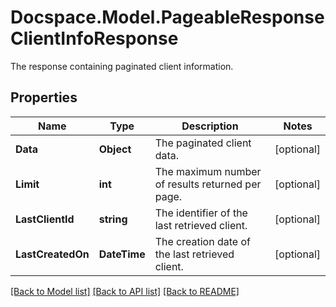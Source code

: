 # Docspace.Model.PageableResponseClientInfoResponse
The response containing paginated client information.

## Properties

Name | Type | Description | Notes
------------ | ------------- | ------------- | -------------
**Data** | **Object** | The paginated client data. | [optional] 
**Limit** | **int** | The maximum number of results returned per page. | [optional] 
**LastClientId** | **string** | The identifier of the last retrieved client. | [optional] 
**LastCreatedOn** | **DateTime** | The creation date of the last retrieved client. | [optional] 

[[Back to Model list]](../README.md#documentation-for-models) [[Back to API list]](../README.md#documentation-for-api-endpoints) [[Back to README]](../README.md)

